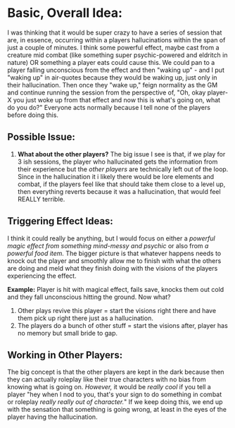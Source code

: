 # Basic, Overall Idea:
I was thinking that it would be super crazy to have a series of session that are, in essence, occurring within a players hallucinations within the span of just a couple of minutes. I think some powerful effect, maybe cast from a creature mid combat (like something super psychic-powered and eldritch in nature) OR something a player eats could cause this. We could pan to a player falling unconscious from the effect and then "waking up" - and I put "waking up" in air-quotes because they would be waking up, just only in their hallucination. Then once they "wake up," feign normality as the GM and continue running the session from the perspective of, "Oh, okay player-X you just woke up from that effect and now this is what's going on, what do you do?" Everyone acts normally because I tell none of the players before doing this. 
## Possible Issue:
1. **What about the other players?** The big issue I see is that, if we play for 3 ish sessions, the player who hallucinated gets the information from their experience but the *other players* are technically left out of the loop. Since in the hallucination it i likely there would be lore elements and combat, if the players feel like that should take them close to a level up, then everything reverts because it was a hallucination, that would feel REALLY terrible. 
## Triggering Effect Ideas:
I think it could really be anything, but I would focus on either a *powerful magic effect from something mind-messy and psychic* or also from *a powerful food item.* The bigger picture is that whatever happens needs to knock out the player and smoothly allow me to finish with what the others are doing and meld what they finish doing with the visions of the players experiencing the effect.

**Example:**
Player is hit with magical effect, fails save, knocks them out cold and they fall unconscious hitting the ground. Now what?
1. Other plays revive this player = start the visions right there and have them pick up right there just as a hallucination.
2. The players do a bunch of other stuff = start the visions after, player has no memory but small bride to gap.
## Working in Other Players:
The big concept is that the other players are kept in the dark because then they can actually roleplay like their true characters with no bias from knowing what is going on. *However,* it would be *really cool* if you tell a player "hey when I nod to you, that's your sign to do something in combat or roleplay *really really out of character.*" If we keep doing this, we end up with the sensation that something is going wrong, at least in the eyes of the player having the hallucination. 